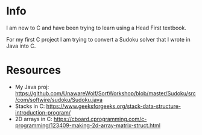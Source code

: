 # Info

I am new to C and have been trying to learn using a Head First textbook.

For my first C project I am trying to convert a Sudoku solver that I wrote in Java into C.

# Resources

- My Java proj: https://github.com/UnawareWolf/SortWorkshop/blob/master/Sudoku/src/com/softwire/sudoku/Sudoku.java
- Stacks in C: https://www.geeksforgeeks.org/stack-data-structure-introduction-program/
- 2D arrays in C: https://cboard.cprogramming.com/c-programming/123409-making-2d-array-matrix-struct.html